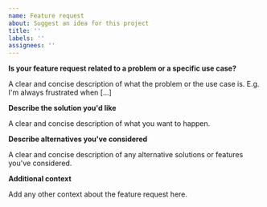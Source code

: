 ```yaml
---
name: Feature request
about: Suggest an idea for this project
title: ''
labels: ''
assignees: ''
---
```


**Is your feature request related to a problem or a specific use case?**

A clear and concise description of what the problem or the use case is.
E.g. I'm always frustrated when [...]

**Describe the solution you'd like**

A clear and concise description of what you want to happen.

**Describe alternatives you've considered**

A clear and concise description of any alternative solutions or features you've considered.

**Additional context**

Add any other context about the feature request here.
